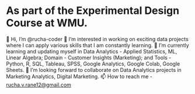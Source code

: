 # As part of the Experimental Design Course at WMU.
👋 Hi, I’m @rucha-coder
👀 I’m interested in working on exciting data projects where I can apply various skills that I am constantly learning.
🌱 I’m currently learning and updating myself in Data Analytics - Applied Statistics, ML, Linear Algebra; Domain - Customer Insights (Marketing); and Tools - Python, R, SQL, Tableau, SPSS, Google Analytics, Google Colab, Google Sheets.
💞️ I’m looking forward to collaborate on Data Analytics projects in Marketing Analytics, Digital Marketing.
📫 How to reach me - rucha.v.rane12@gmail.com
